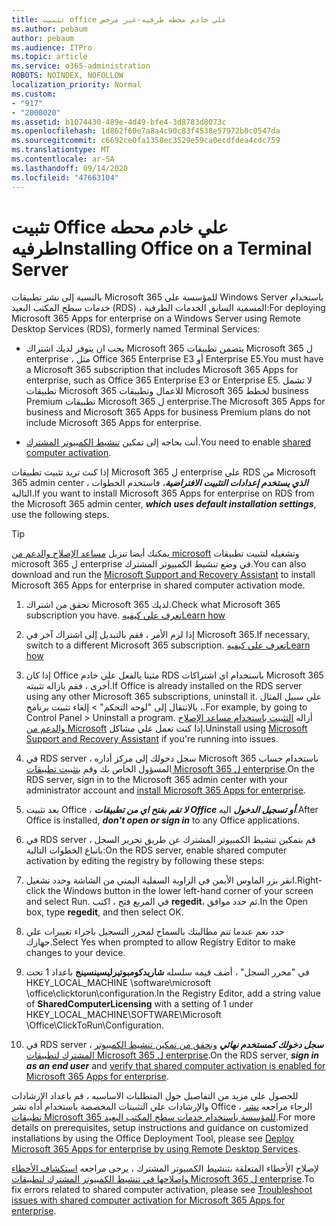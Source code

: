 ```yaml
---
title: تثبيت office علي خادم محطه طرفيه-غير مرخص
ms.author: pebaum
author: pebaum
ms.audience: ITPro
ms.topic: article
ms.service: o365-administration
ROBOTS: NOINDEX, NOFOLLOW
localization_priority: Normal
ms.custom:
- "917"
- "2000020"
ms.assetid: b1074430-489e-4d49-bfe4-3d8783d8073c
ms.openlocfilehash: 1d862f60e7a8a4c90c83f4538e57972b0c0547da
ms.sourcegitcommit: c6692ce0fa1358ec3529e59ca0ecdfdea4cdc759
ms.translationtype: MT
ms.contentlocale: ar-SA
ms.lasthandoff: 09/14/2020
ms.locfileid: "47663104"
---
```

# <a name="installing-office-on-a-terminal-server"></a><span data-ttu-id="b3ba6-102">تثبيت Office علي خادم محطه طرفيه</span><span class="sxs-lookup"><span data-stu-id="b3ba6-102">Installing Office on a Terminal Server</span></span>

<span data-ttu-id="b3ba6-103">بالنسبة إلى نشر تطبيقات Microsoft 365 للمؤسسة علي Windows Server باستخدام خدمات سطح المكتب البعيد (RDS) ، المسمية السابق الخدمات الطرفية:</span><span class="sxs-lookup"><span data-stu-id="b3ba6-103">For deploying Microsoft 365 Apps for enterprise on a Windows Server using Remote Desktop Services (RDS), formerly named Terminal Services:</span></span>
  
- <span data-ttu-id="b3ba6-104">يجب ان يتوفر لديك اشتراك Microsoft 365 يتضمن تطبيقات Microsoft 365 ل enterprise ، مثل Office 365 Enterprise E3 أو Enterprise E5.</span><span class="sxs-lookup"><span data-stu-id="b3ba6-104">You must have a Microsoft 365 subscription that includes Microsoft 365 Apps for enterprise, such as Office 365 Enterprise E3 or Enterprise E5.</span></span> <span data-ttu-id="b3ba6-105">لا تشمل تطبيقات Microsoft 365 للاعمال وتطبيقات Microsoft 365 لخطط business Premium تطبيقات Microsoft 365 ل enterprise.</span><span class="sxs-lookup"><span data-stu-id="b3ba6-105">The Microsoft 365 Apps for business and Microsoft 365 Apps for business Premium plans do not include Microsoft 365 Apps for enterprise.</span></span>

- <span data-ttu-id="b3ba6-106">أنت بحاجه إلى تمكين [تنشيط الكمبيوتر المشترك](https://docs.microsoft.com/DeployOffice/overview-shared-computer-activation).</span><span class="sxs-lookup"><span data-stu-id="b3ba6-106">You need to enable [shared computer activation](https://docs.microsoft.com/DeployOffice/overview-shared-computer-activation).</span></span>

<span data-ttu-id="b3ba6-107">إذا كنت تريد تثبيت تطبيقات Microsoft 365 ل enterprise علي RDS من Microsoft 365 admin center ، ***الذي يستخدم إعدادات التثبيت الافتراضية***، فاستخدم الخطوات التالية.</span><span class="sxs-lookup"><span data-stu-id="b3ba6-107">If you want to install Microsoft 365 Apps for enterprise on RDS from the Microsoft 365 admin center, ***which uses default installation settings***, use the following steps.</span></span>

> [!TIP]
> <span data-ttu-id="b3ba6-108">يمكنك أيضا تنزيل [مساعد الإصلاح والدعم من microsoft](https://aka.ms/SaRA_OfficeSCA_M365Portal) وتشغيله لتثبيت تطبيقات microsoft 365 ل enterprise في وضع تنشيط الكمبيوتر المشترك.</span><span class="sxs-lookup"><span data-stu-id="b3ba6-108">You can also download and run the [Microsoft Support and Recovery Assistant](https://aka.ms/SaRA_OfficeSCA_M365Portal) to install Microsoft 365 Apps for enterprise in shared computer activation mode.</span></span>
  
1. <span data-ttu-id="b3ba6-109">تحقق من اشتراك Microsoft 365 لديك.</span><span class="sxs-lookup"><span data-stu-id="b3ba6-109">Check what Microsoft 365 subscription you have.</span></span> [<span data-ttu-id="b3ba6-110">تعرف علي كيفيه</span><span class="sxs-lookup"><span data-stu-id="b3ba6-110">Learn how</span></span>](https://docs.microsoft.com/microsoft-365/admin/admin-overview/what-subscription-do-i-have)

2. <span data-ttu-id="b3ba6-111">إذا لزم الأمر ، فقم بالتبديل إلى اشتراك آخر في Microsoft 365.</span><span class="sxs-lookup"><span data-stu-id="b3ba6-111">If necessary, switch to a different Microsoft 365 subscription.</span></span> [<span data-ttu-id="b3ba6-112">تعرف علي كيفيه</span><span class="sxs-lookup"><span data-stu-id="b3ba6-112">Learn how</span></span>](https://docs.microsoft.com/microsoft-365/commerce/subscriptions/switch-to-a-different-plan)

3. <span data-ttu-id="b3ba6-113">إذا كان Office مثبتا بالفعل علي خادم RDS باستخدام اي اشتراكات Microsoft 365 أخرى ، فقم بازاله تثبيته.</span><span class="sxs-lookup"><span data-stu-id="b3ba6-113">If Office is already installed on the RDS server using any other Microsoft 365 subscriptions, uninstall it.</span></span> <span data-ttu-id="b3ba6-114">علي سبيل المثال ، بالانتقال إلى "لوحه التحكم" \> إلغاء تثبيت برنامج.</span><span class="sxs-lookup"><span data-stu-id="b3ba6-114">For example, by going to Control Panel \> Uninstall a program.</span></span> <span data-ttu-id="b3ba6-115">أزاله [التثبيت باستخدام مساعد الإصلاح والدعم من Microsoft](https://aka.ms/SARA-OfficeUninstall-Alchemy) إذا كنت تعمل علي مشاكل.</span><span class="sxs-lookup"><span data-stu-id="b3ba6-115">Uninstall using [Microsoft Support and Recovery Assistant](https://aka.ms/SARA-OfficeUninstall-Alchemy) if you're running into issues.</span></span>

4. <span data-ttu-id="b3ba6-116">في RDS server ، سجل دخولك إلى مركز أداره Microsoft 365 باستخدام حساب المسؤول الخاص بك وقم [بتثبيت تطبيقات Microsoft 365 ل enterprise](https://portal.office.com/OLS/MySoftware.aspx).</span><span class="sxs-lookup"><span data-stu-id="b3ba6-116">On the RDS server, sign in to the Microsoft 365 admin center with your administrator account and [install Microsoft 365 Apps for enterprise](https://portal.office.com/OLS/MySoftware.aspx).</span></span>

5. <span data-ttu-id="b3ba6-117">بعد تثبيت Office ، ***لا تقم بفتح اي من تطبيقات Office أو تسجيل الدخول*** اليه.</span><span class="sxs-lookup"><span data-stu-id="b3ba6-117">After Office is installed, ***don't open or sign in*** to any Office applications.</span></span>

6. <span data-ttu-id="b3ba6-118">في RDS server ، قم بتمكين تنشيط الكمبيوتر المشترك عن طريق تحرير السجل باتباع الخطوات التالية:</span><span class="sxs-lookup"><span data-stu-id="b3ba6-118">On the RDS server, enable shared computer activation by editing the registry by following these steps:</span></span>

1. <span data-ttu-id="b3ba6-119">انقر بزر الماوس الأيمن في الزاوية السفلية اليمني من الشاشة وحدد تشغيل.</span><span class="sxs-lookup"><span data-stu-id="b3ba6-119">Right-click the Windows button in the lower left-hand corner of your screen and select Run.</span></span> <span data-ttu-id="b3ba6-120">في المربع فتح ، اكتب **regedit**، ثم حدد موافق.</span><span class="sxs-lookup"><span data-stu-id="b3ba6-120">In the Open box, type **regedit**, and then select OK.</span></span>

2. <span data-ttu-id="b3ba6-121">حدد نعم عندما تتم مطالبتك بالسماح لمحرر التسجيل باجراء تغييرات علي جهازك.</span><span class="sxs-lookup"><span data-stu-id="b3ba6-121">Select Yes when prompted to allow Registry Editor to make changes to your device.</span></span>

3. <span data-ttu-id="b3ba6-122">في "محرر السجل" ، أضف قيمه سلسله **شاريدكومبوتيرليسينسينج** باعداد 1 تحت HKEY_LOCAL_MACHINE \software\microsoft \office\clicktorun\configuration.</span><span class="sxs-lookup"><span data-stu-id="b3ba6-122">In the Registry Editor, add a string value of **SharedComputerLicensing** with a setting of 1 under HKEY_LOCAL_MACHINE\SOFTWARE\Microsoft \Office\ClickToRun\Configuration.</span></span>

7. <span data-ttu-id="b3ba6-123">في RDS server ، ***سجل دخولك كمستخدم نهائي*** [وتحقق من تمكين تنشيط الكمبيوتر المشترك لتطبيقات Microsoft 365 ل enterprise](https://docs.microsoft.com/DeployOffice/troubleshoot-shared-computer-activation#verify-that-activation-for-microsoft-365-apps-succeeded).</span><span class="sxs-lookup"><span data-stu-id="b3ba6-123">On the RDS server, ***sign in as an end user*** and [verify that shared computer activation is enabled for Microsoft 365 Apps for enterprise](https://docs.microsoft.com/DeployOffice/troubleshoot-shared-computer-activation#verify-that-activation-for-microsoft-365-apps-succeeded).</span></span>

<span data-ttu-id="b3ba6-124">للحصول علي مزيد من التفاصيل حول المتطلبات الاساسيه ، قم باعداد الإرشادات والإرشادات علي التثبيتات المخصصة باستخدام أداه نشر Office ، الرجاء مراجعه [نشر تطبيقات Microsoft 365 للمؤسسة باستخدام خدمات سطح المكتب البعيد](https://docs.microsoft.com/DeployOffice/deploy-microsoft-365-apps-remote-desktop-services).</span><span class="sxs-lookup"><span data-stu-id="b3ba6-124">For more details on prerequisites, setup instructions and guidance on customized installations by using the Office Deployment Tool, please see [Deploy Microsoft 365 Apps for enterprise by using Remote Desktop Services](https://docs.microsoft.com/DeployOffice/deploy-microsoft-365-apps-remote-desktop-services).</span></span>
  
<span data-ttu-id="b3ba6-125">لإصلاح الأخطاء المتعلقة بتنشيط الكمبيوتر المشترك ، يرجى مراجعه [استكشاف الأخطاء وإصلاحها في تنشيط الكمبيوتر المشترك لتطبيقات Microsoft 365 ل enterprise](https://docs.microsoft.com/DeployOffice/troubleshoot-shared-computer-activation).</span><span class="sxs-lookup"><span data-stu-id="b3ba6-125">To fix errors related to shared computer activation, please see [Troubleshoot issues with shared computer activation for Microsoft 365 Apps for enterprise](https://docs.microsoft.com/DeployOffice/troubleshoot-shared-computer-activation).</span></span>
  